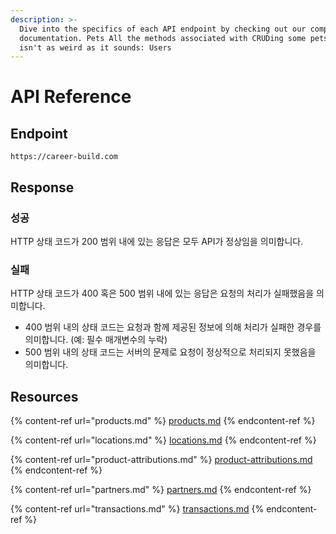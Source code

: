 ```yaml
---
description: >-
  Dive into the specifics of each API endpoint by checking out our complete
  documentation. Pets All the methods associated with CRUDing some pets. Which
  isn't as weird as it sounds: Users
---
```


# API Reference

## Endpoint

`https://career-build.com`&#x20;





## Response

### 성공

HTTP 상태 코드가 200 범위 내에 있는 응답은 모두 API가 정상임을 의미합니다.

### 실패

HTTP 상태 코드가 400 혹은 500 범위 내에 있는 응답은 요청의 처리가 실패했음을 의미합니다.

* 400 범위 내의 상태 코드는 요청과 함께 제공된 정보에 의해 처리가 실패한 경우를 의미합니다. (예: 필수 매개변수의 누락)
* 500 범위 내의 상태 코드는 서버의 문제로 요청이 정상적으로 처리되지 못했음을 의미합니다.





## Resources

{% content-ref url="products.md" %}
[products.md](products.md)
{% endcontent-ref %}

{% content-ref url="locations.md" %}
[locations.md](locations.md)
{% endcontent-ref %}

{% content-ref url="product-attributions.md" %}
[product-attributions.md](product-attributions.md)
{% endcontent-ref %}

{% content-ref url="partners.md" %}
[partners.md](partners.md)
{% endcontent-ref %}

{% content-ref url="transactions.md" %}
[transactions.md](transactions.md)
{% endcontent-ref %}

